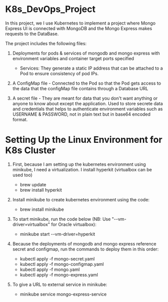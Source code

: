 # K8s_DevOps_Project

In this project, we I use Kubernetes to implement a project where Mongo Express UI is connected with MongoDB and the Mongo Express makes requests to the DataBase. 

The project includes the following files: 

1. Deployments for pods & services of mongodb and mongo express with environment variables and container target ports specified
    - Services: They generate a static IP address that can be attached to a Pod to ensure consistency of pod IPs.
 
2. A ConfigMap file - Connected to the Pod so that the Pod gets access to the data that the configMap file contains through a Database URL

3. A secret file - They are meant for data that you don't want anything or anyone to know about except the application. Used to store secrete data and credentials that helps to authenticate environment variables such as USERNAME & PASSWORD, not in plain text but in base64 encoded format.


# Setting Up the Linux Environment for K8s Cluster

1. First, because I am setting up the kubernetes environment using minikube, I need a virtualization. I install hyperkit (virtualbox can be used too)
    - brew update
    - brew install hyperkit

2. Install minikube to create kubernetes environment using the code:
    - brew install minikube

3. To start minikube, run the code below (NB: Use "--vm-driver=virtualbox" for Oracle virtualbox):
    - minikube start --vm-driver=hyperkit

4. Because the deployments of mongodb and mongo express reference secret and configmap, run the commands to deploy them in this order:
    - kubectl apply -f mongo-secret.yaml
    - kubectl apply -f mongo-configmap.yaml
    - kubectl apply -f mongo.yaml
    - kubectl apply -f mongo-express.yaml

5. To give a URL to external service in minikube:
    - minikube service mongo-express-service
